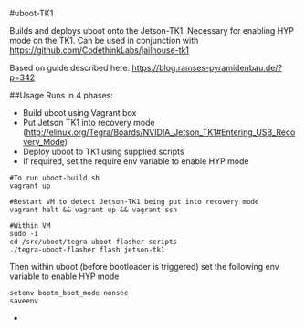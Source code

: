 #uboot-TK1

Builds and deploys uboot onto the Jetson-TK1. Necessary for enabling HYP mode on the TK1.
Can be used in conjunction with https://github.com/CodethinkLabs/jailhouse-tk1

Based on guide described here: https://blog.ramses-pyramidenbau.de/?p=342

##Usage
Runs in 4 phases:
- Build uboot using Vagrant box
- Put Jetson TK1 into recovery mode (http://elinux.org/Tegra/Boards/NVIDIA_Jetson_TK1#Entering_USB_Recovery_Mode)
- Deploy uboot to TK1 using supplied scripts
- If required, set the require env variable to enable HYP mode

``` shell
#To run uboot-build.sh
vagrant up

#Restart VM to detect Jetson-TK1 being put into recovery mode
vagrant halt && vagrant up && vagrant ssh

#Within VM
sudo -i 
cd /src/uboot/tegra-uboot-flasher-scripts
./tegra-uboot-flasher flash jetson-tk1
```

Then within uboot (before bootloader is triggered) set the following env variable to enable HYP mode

```shell
setenv bootm_boot_mode nonsec
saveenv
```
- 
